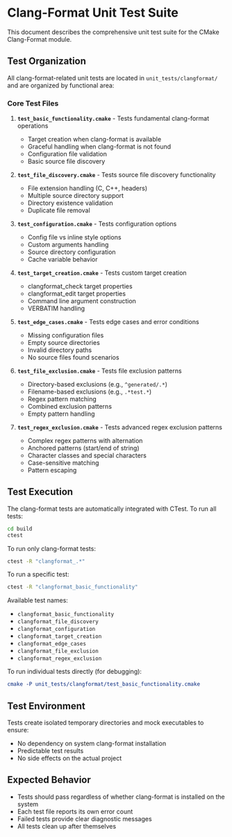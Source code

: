 # Clang-Format Unit Test Suite

This document describes the comprehensive unit test suite for the CMake Clang-Format module.

## Test Organization

All clang-format-related unit tests are located in `unit_tests/clangformat/` and are organized by functional area:

### Core Test Files

1. **`test_basic_functionality.cmake`** - Tests fundamental clang-format operations
   - Target creation when clang-format is available
   - Graceful handling when clang-format is not found
   - Configuration file validation
   - Basic source file discovery

2. **`test_file_discovery.cmake`** - Tests source file discovery functionality
   - File extension handling (C, C++, headers)
   - Multiple source directory support
   - Directory existence validation
   - Duplicate file removal

3. **`test_configuration.cmake`** - Tests configuration options
   - Config file vs inline style options
   - Custom arguments handling
   - Source directory configuration
   - Cache variable behavior

4. **`test_target_creation.cmake`** - Tests custom target creation
   - clangformat_check target properties
   - clangformat_edit target properties
   - Command line argument construction
   - VERBATIM handling

5. **`test_edge_cases.cmake`** - Tests edge cases and error conditions
   - Missing configuration files
   - Empty source directories
   - Invalid directory paths
   - No source files found scenarios

6. **`test_file_exclusion.cmake`** - Tests file exclusion patterns
   - Directory-based exclusions (e.g., `^generated/.*`)
   - Filename-based exclusions (e.g., `.*test.*`)
   - Regex pattern matching
   - Combined exclusion patterns
   - Empty pattern handling

7. **`test_regex_exclusion.cmake`** - Tests advanced regex exclusion patterns
   - Complex regex patterns with alternation
   - Anchored patterns (start/end of string)
   - Character classes and special characters
   - Case-sensitive matching
   - Pattern escaping

## Test Execution

The clang-format tests are automatically integrated with CTest. To run all tests:

```bash
cd build
ctest
```

To run only clang-format tests:
```bash
ctest -R "clangformat_.*"
```

To run a specific test:
```bash
ctest -R "clangformat_basic_functionality"
```

Available test names:
- `clangformat_basic_functionality`
- `clangformat_file_discovery`
- `clangformat_configuration`
- `clangformat_target_creation`
- `clangformat_edge_cases`
- `clangformat_file_exclusion`
- `clangformat_regex_exclusion`

To run individual tests directly (for debugging):
```cmake
cmake -P unit_tests/clangformat/test_basic_functionality.cmake
```

## Test Environment

Tests create isolated temporary directories and mock executables to ensure:
- No dependency on system clang-format installation
- Predictable test results
- No side effects on the actual project

## Expected Behavior

- Tests should pass regardless of whether clang-format is installed on the system
- Each test file reports its own error count
- Failed tests provide clear diagnostic messages
- All tests clean up after themselves
